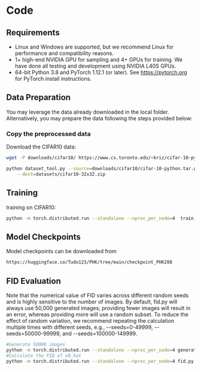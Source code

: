 # Code

## Requirements

* Linux and Windows are supported, but we recommend Linux for performance and compatibility reasons.
* 1+ high-end NVIDIA GPU for sampling and 4+ GPUs for training. We have done all testing and development using NVIDIA L40S GPUs.
* 64-bit Python 3.8 and PyTorch 1.12.1 (or later). See https://pytorch.org for PyTorch install instructions.

## Data Preparation
You may leverage the data already downloaded in the local folder. Alternatively, you may prepare the data following the steps provided below:

### Copy the preprocessed data
Download the CIFAR10 data:
```sh
wget -P downloads/cifar10/ https://www.cs.toronto.edu/~kriz/cifar-10-python.tar.gz

python dataset_tool.py --source=downloads/cifar10/cifar-10-python.tar.gz \
    --dest=datasets/cifar10-32x32.zip
```

## Training
training  on CIFAR10:

```bash
python -m torch.distributed.run --standalone --nproc_per_node=4  train.py --outdir=train-runs/ --data=datasets/cifar10-32x32.zip --cond=False --arch=ddpmpp --batch=288 --precond=diff --lr=2e-4 --Shift=0.60 --Scale=0.39 --sigmoid_start=10 --sigmoid_end=-13 --sigmoid_power=1 --lossType='PHK' --eta=10000
```

## Model Checkpoints
Model checkpoints can be downloaded from
```bash
https://huggingface.co/Tudo123/PHK/tree/main/checkpoint_PHK288
```

## FID Evaluation

Note that the numerical value of FID varies across different random seeds and is highly sensitive to the number of images. By default, fid.py will always use 50,000 generated images; providing fewer images will result in an error, whereas providing more will use a random subset. To reduce the effect of random variation, we recommend repeating the calculation multiple times with different seeds, e.g., --seeds=0-49999, --seeds=50000-99999, and --seeds=100000-149999. 

```bash
#Generate 50000 images
python -m torch.distributed.run --standalone --nproc_per_node=4 generate.py --steps=200 --outdir=plots/images --network=plots/00001-cifar10-32x32-uncond-ddpmpp-diff-gpus4-batch288-fp32/network-snapshot-200000.pkl --seeds=0-49999
#Calculate the FID of x0_hat
python -m torch.distributed.run --standalone --nproc_per_node=4 fid.py calc --images=plots/images --ref=$fid_file
```